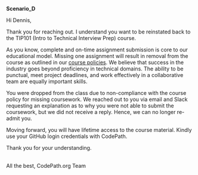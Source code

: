 **Scenario_D**

Hi Dennis,

Thank you for reaching out. I understand you want to be reinstated back to the TIP101 (Intro to Technical Interview Prep) course.

As you know, complete and on-time assignment submission is core to our educational model. Missing one assignment will result in removal from the course as outlined in our [course policies](https://courses.codepath.org/snippets/ios_university/policies_remote_fall19). We believe that success in the industry goes beyond proficiency in technical domains. The ability to be punctual, meet project deadlines, and work effectively in a collaborative team are equally important skills.

You were dropped from the class due to non-compliance with the course policy for missing coursework. We reached out to you via email and Slack requesting an explanation as to why you were not able to submit the coursework, but we did not receive a reply. Hence, we can no longer re-admit you.

Moving forward, you will have lifetime access to the course material. Kindly use your GitHub login credentials with CodePath.

Thank you for your understanding.

<br/>All the best,
CodePath.org Team